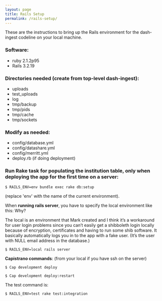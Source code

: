 ```yaml
---
layout: page
title: Rails Setup
permalink: /rails-setup/
---
```


These are the instructions to bring up the Rails environment for the dash-ingest codeline on your local machine.

### Software:

* ruby 2.1.2p95
* Rails 3.2.19

### Directories needed (create from top-level dash-ingest):

* uploads
* test_uploads
* log
* tmp/backup
* tmp/pids
* tmp/cache
* tmp/sockets 

### Modify as needed:

* config/database.yml
* config/datashare.yml
* config/merritt.yml
* deploy.rb (if doing deployment) 

### Run Rake task for populating the institution table, only when deploying the app for the first time on a server:

````
$ RAILS_ENV=env bundle exec rake db:setup
```` 
(replace 'env' with the name of the current environment).


When **running rails server**, you have to specify the local environment like this:  Why?

The local is an environment that Mark created and I think it’s a workaround for user login problems since you can’t easily get a shibboleth login locally because of encryption, certificates and having to run some shib software.  It basically automatically logs you in to the app with a fake user. (It’s the user with NULL email address in the database.)

````
$ RAILS_ENV=local rails server
````

**Capistrano commands**: (from your local if you have ssh on the server)

````
$ Cap development deploy

$ Cap development deploy:restart
````

The test command is:

````
$ RAILS_ENV=test rake test:integration
````